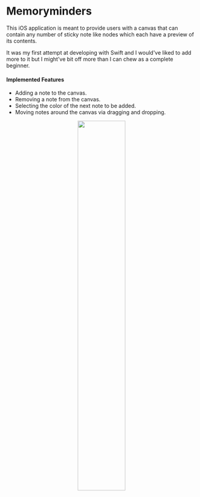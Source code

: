 # Memoryminders

This iOS application is meant to provide users with a canvas that can contain any number of sticky note like nodes which each have a preview of its contents. 

It was my first attempt at developing with Swift and I would've liked to add more to it but I might've bit off more than I can chew as a complete beginner. 
#### Implemented Features
- Adding a note to the canvas.
- Removing a note from the canvas.
- Selecting the color of the next note to be added.
- Moving notes around the canvas via dragging and dropping.
<p align="center">
	<img src="https://imgur.com/iPzpUMi.gif" width="50%" style="margin: auto;"/>
</p>

